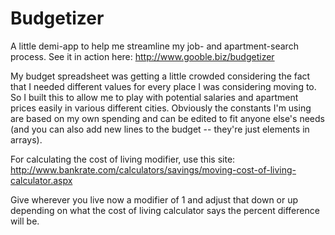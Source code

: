 Budgetizer
==========

A little demi-app to help me streamline my job- and apartment-search process. See it in action here: http://www.gooble.biz/budgetizer

My budget spreadsheet was getting a little crowded considering the fact that I needed different values for every place
I was considering moving to. So I built this to allow me to play with potential salaries and apartment prices easily
in various different cities. Obviously the constants I'm using are based on my own spending and can be edited to fit
anyone else's needs (and you can also add new lines to the budget -- they're just elements in arrays).

For calculating the cost of living modifier, use this site: 
http://www.bankrate.com/calculators/savings/moving-cost-of-living-calculator.aspx

Give wherever you live now a modifier of 1 and adjust that down or up depending on what the cost of living calculator
says the percent difference will be.
